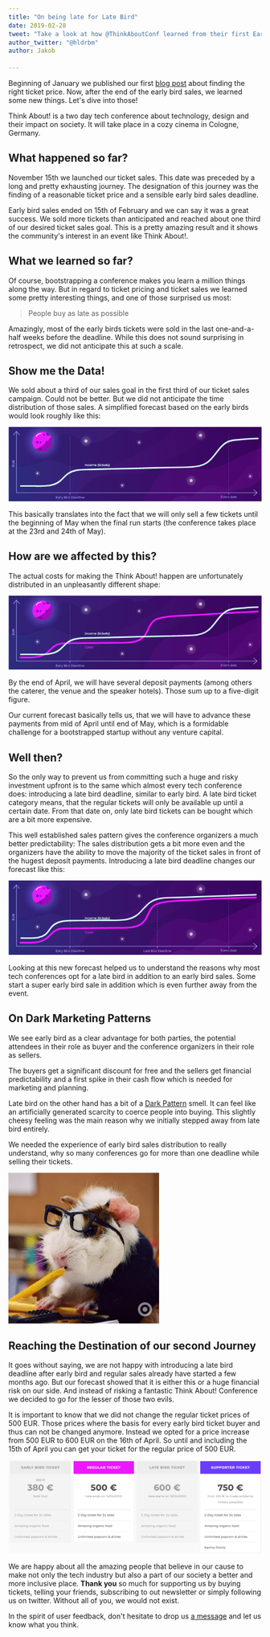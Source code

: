 ```yaml
---
title: "On being late for Late Bird"
date: 2019-02-28
tweet: "Take a look at how @ThinkAboutConf learned from their first Early Bird Sale ever! #thinkabout19"
author_twitter: "@hldrbm"
author: Jakob

---
```


Beginning of January we published our first [blog
post](/blog/learning-from-a-ticket-price-adventure.html) about finding the
right ticket price. Now, after the end of the early bird sales, we learned some
new things. Let's dive into those!

Think About! is a two day tech conference about technology, design and their
impact on society. It will take place in a cozy cinema in Cologne, Germany.

## What happened so far?

November 15th we launched our ticket sales. This date was preceded by a long
and pretty exhausting journey. The designation of this journey was the finding
of a reasonable ticket price and a sensible early bird sales deadline.

Early bird sales ended on 15th of February and we can say it was a great
success. We sold more tickets than anticipated and reached about one third of
our desired ticket sales goal. This is a pretty amazing result and it shows the
community's interest in an event like Think About!.

## What we learned so far?

Of course, bootstrapping a conference makes you learn a million things along
the way. But in regard to ticket pricing and ticket sales we learned some
pretty interesting things, and one of those surprised us most:

> People buy as late as possible

Amazingly, most of the early birds tickets were sold in the last one-and-a-half
weeks before the deadline. While this does not sound surprising in retrospect,
we did not anticipate this at such a scale.

## Show me the Data!

We sold about a third of our sales goal in the first third of our ticket sales
campaign. Could not be better. But we did not anticipate the time distribution
of those sales. A simplified forecast based on the early birds would look
roughly like this:

![Graph that depicts ticket sales over time](/assets/images/blog/late-bird/diagram.png)

This basically translates into the fact that we will only sell a few tickets
until the beginning of May when the final run starts (the conference takes
place at the 23rd and 24th of May).

## How are we affected by this?

The actual costs for making the Think About! happen are unfortunately
distributed in an unpleasantly different shape:

![Graph that depicts ticket sales over time](/assets/images/blog/late-bird/diagram2.png)

By the end of April, we will have several deposit payments (among others the
caterer, the venue and the speaker hotels). Those sum up to a five-digit
figure.

Our current forecast basically tells us, that we will have to advance these
payments from mid of April until end of May, which is a formidable challenge
for a bootstrapped startup without any venture capital.

## Well then?

So the only way to prevent us from committing such a huge and risky investment
upfront is to the same which almost every tech conference does: introducing a
late bird deadline, similar to early bird. A late bird ticket category means,
that the regular tickets will only be available up until a certain date. From
that date on, only late bird tickets can be bought which are a bit more
expensive.

This well established sales pattern gives the conference organizers a much
better predictability: The sales distribution gets a bit more even and the
organizers have the ability to move the majority of the ticket sales in front
of the hugest deposit payments. Introducing a late bird deadline changes our
forecast like this:

![Graph that depicts ticket sales over time](/assets/images/blog/late-bird/diagram3.png)

Looking at this new forecast helped us to understand the reasons why most tech
conferences opt for a late bird in addition to an early bird sales. Some start
a super early bird sale in addition which is even further away from the event.

## On Dark Marketing Patterns

We see early bird as a clear advantage for both parties, the potential
attendees in their role as buyer and the conference organizers in their role as
sellers.

The buyers get a significant discount for free and the sellers get financial
predictability and a first spike in their cash flow which is needed for
marketing and planning.

Late bird on the other hand has a bit of a [Dark
Pattern](https://darkpatterns.org/) smell. It can feel like an artificially
generated scarcity to coerce people into buying. This slightly cheesy feeling
was the main reason why we initially stepped away from late bird entirely.

We needed the experience of early bird sales distribution to really understand,
why so many conferences go for more than one deadline while selling their
tickets.

![A guinea pig learning new things](/assets/images/blog/late-bird/learning.gif)

## Reaching the Destination of our second Journey

It goes without saying, we are not happy with introducing a late bird deadline
after early bird and regular sales already have started a few months ago. But
our forecast showed that it is either this or a huge financial risk on our
side. And instead of risking a fantastic Think About! Conference we decided to
go for the lesser of those two evils.

It is important to know that we did not change the regular ticket prices of 500
EUR. Those prices where the basis for every early bird ticket buyer and thus
can not be changed anymore. Instead we opted for a price increase from 500 EUR
to 600 EUR on the 16th of April. So until and including the 15th of April you
can get your ticket for the regular price of 500 EUR.

![Screenshot of the new ticket price structure](/assets/images/blog/late-bird/new-structure.png)

We are happy about all the amazing people that believe in our cause to make not
only the tech industry but also a part of our society a better and more
inclusive place. **Thank you** so much for supporting us by buying tickets, telling
your friends, subscribing to out newsletter or simply following us on twitter.
Without all of you, we would not exist.

In the spirit of user feedback, don't hesitate to drop us [a
message](mailto:kontakt@think-about.io) and let us know what you think.
